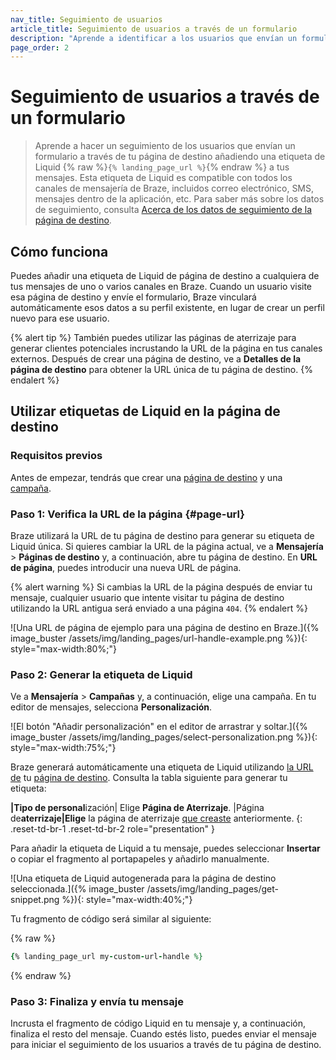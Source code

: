 ```yaml
---
nav_title: Seguimiento de usuarios
article_title: Seguimiento de usuarios a través de un formulario
description: "Aprende a identificar a los usuarios que envían un formulario a través de tu página de destino añadiendo una etiqueta de Liquid a tus mensajes."
page_order: 2
---
```


# Seguimiento de usuarios a través de un formulario

> Aprende a hacer un seguimiento de los usuarios que envían un formulario a través de tu página de destino añadiendo una etiqueta de Liquid {% raw %}`{% landing_page_url %}`{% endraw %} a tus mensajes. Esta etiqueta de Liquid es compatible con todos los canales de mensajería de Braze, incluidos correo electrónico, SMS, mensajes dentro de la aplicación, etc. Para saber más sobre los datos de seguimiento, consulta [Acerca de los datos de seguimiento de la página de destino]({{site.baseurl}}/user_guide/engagement_tools/landing_pages/about_tracking_data).

## Cómo funciona

Puedes añadir una etiqueta de Liquid de página de destino a cualquiera de tus mensajes de uno o varios canales en Braze. Cuando un usuario visite esa página de destino y envíe el formulario, Braze vinculará automáticamente esos datos a su perfil existente, en lugar de crear un perfil nuevo para ese usuario.

{% alert tip %}
También puedes utilizar las páginas de aterrizaje para generar clientes potenciales incrustando la URL de la página en tus canales externos. Después de crear una página de destino, ve a **Detalles de la página de destino** para obtener la URL única de tu página de destino.
{% endalert %}

## Utilizar etiquetas de Liquid en la página de destino

### Requisitos previos

Antes de empezar, tendrás que crear una [página de destino]({{site.baseurl}}/user_guide/engagement_tools/landing_pages/creating_pages/) y una [campaña]({{site.baseurl}}/user_guide/engagement_tools/campaigns/building_campaigns/creating_campaign/).

### Paso 1: Verifica la URL de la página {#page-url}

Braze utilizará la URL de tu página de destino para generar su etiqueta de Liquid única. Si quieres cambiar la URL de la página actual, ve a **Mensajería** > **Páginas de destino** y, a continuación, abre tu página de destino. En **URL de página**, puedes introducir una nueva URL de página.

{% alert warning %}
Si cambias la URL de la página después de enviar tu mensaje, cualquier usuario que intente visitar tu página de destino utilizando la URL antigua será enviado a una página `404`.
{% endalert %}

![Una URL de página de ejemplo para una página de destino en Braze.]({% image_buster /assets/img/landing_pages/url-handle-example.png %}){: style="max-width:80%;"}

### Paso 2: Generar la etiqueta de Liquid

Ve a **Mensajería** > **Campañas** y, a continuación, elige una campaña. En tu editor de mensajes, selecciona **Personalización**.

![El botón "Añadir personalización" en el editor de arrastrar y soltar.]({% image_buster /assets/img/landing_pages/select-personalization.png %}){: style="max-width:75%;"}

Braze generará automáticamente una etiqueta de Liquid utilizando [la URL de](#page-url) tu [página de destino](#page-url). Consulta la tabla siguiente para generar tu etiqueta:

**|Tipo de personal**ización| Elige **Página de Aterrizaje**.
|Página de**aterrizaje|Elige** la página de aterrizaje [que creaste](#prerequisites) anteriormente.
{: .reset-td-br-1 .reset-td-br-2 role="presentation" }

Para añadir la etiqueta de Liquid a tu mensaje, puedes seleccionar **Insertar** o copiar el fragmento al portapapeles y añadirlo manualmente.

![Una etiqueta de Liquid autogenerada para la página de destino seleccionada.]({% image_buster /assets/img/landing_pages/get-snippet.png %}){: style="max-width:40%;"}

Tu fragmento de código será similar al siguiente:

{% raw %}
```ruby
{% landing_page_url my-custom-url-handle %}
```
{% endraw %}

### Paso 3: Finaliza y envía tu mensaje

Incrusta el fragmento de código Liquid en tu mensaje y, a continuación, finaliza el resto del mensaje. Cuando estés listo, puedes enviar el mensaje para iniciar el seguimiento de los usuarios a través de tu página de destino.
